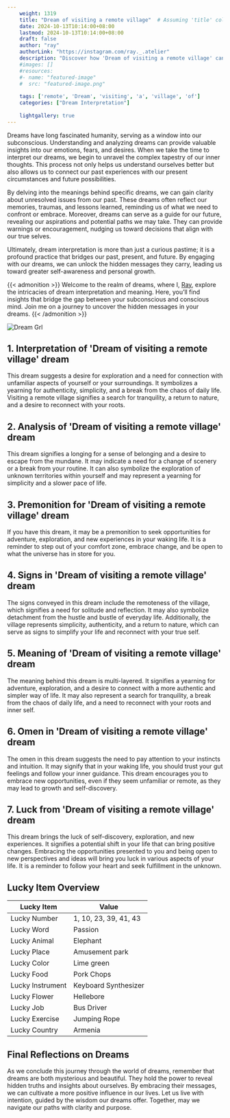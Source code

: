 ```yaml
---
    weight: 1319
    title: "Dream of visiting a remote village"  # Assuming 'title' column exists
    date: 2024-10-13T10:14:00+08:00
    lastmod: 2024-10-13T10:14:00+08:00
    draft: false
    author: "ray"
    authorLink: "https://instagram.com/ray._.atelier"
    description: "Discover how 'Dream of visiting a remote village' can interpret your future and uncover its significant meanings in your life."
    #images: []
    #resources:
    #- name: "featured-image"
    #  src: "featured-image.png"
    
    tags: ['remote', 'Dream', 'visiting', 'a', 'village', 'of']
    categories: ["Dream Interpretation"]
    
    lightgallery: true
---
```

    
Dreams have long fascinated humanity, serving as a window into our subconscious. Understanding and analyzing dreams can provide valuable insights into our emotions, fears, and desires. When we take the time to interpret our dreams, we begin to unravel the complex tapestry of our inner thoughts. This process not only helps us understand ourselves better but also allows us to connect our past experiences with our present circumstances and future possibilities.

By delving into the meanings behind specific dreams, we can gain clarity about unresolved issues from our past. These dreams often reflect our memories, traumas, and lessons learned, reminding us of what we need to confront or embrace. Moreover, dreams can serve as a guide for our future, revealing our aspirations and potential paths we may take. They can provide warnings or encouragement, nudging us toward decisions that align with our true selves.

Ultimately, dream interpretation is more than just a curious pastime; it is a profound practice that bridges our past, present, and future. By engaging with our dreams, we can unlock the hidden messages they carry, leading us toward greater self-awareness and personal growth.

{{< admonition >}}
Welcome to the realm of dreams, where I, [Ray](https://instagram.com/ray._.atelier), explore the intricacies of dream interpretation and meaning. Here, you’ll find insights that bridge the gap between your subconscious and conscious mind. Join me on a journey to uncover the hidden messages in your dreams.
{{< /admonition >}}

![Dream Grl](https://cdn.pixabay.com/photo/2017/11/02/03/35/gothic-2910057_1280.jpg "Dream Grl")

## 1. Interpretation of 'Dream of visiting a remote village' dream
 This dream suggests a desire for exploration and a need for connection with unfamiliar aspects of yourself or your surroundings. It symbolizes a yearning for authenticity, simplicity, and a break from the chaos of daily life. Visiting a remote village signifies a search for tranquility, a return to nature, and a desire to reconnect with your roots.

## 2. Analysis of 'Dream of visiting a remote village' dream
 This dream signifies a longing for a sense of belonging and a desire to escape from the mundane. It may indicate a need for a change of scenery or a break from your routine. It can also symbolize the exploration of unknown territories within yourself and may represent a yearning for simplicity and a slower pace of life.

## 3. Premonition for 'Dream of visiting a remote village' dream
 If you have this dream, it may be a premonition to seek opportunities for adventure, exploration, and new experiences in your waking life. It is a reminder to step out of your comfort zone, embrace change, and be open to what the universe has in store for you.

## 4. Signs in 'Dream of visiting a remote village' dream
 The signs conveyed in this dream include the remoteness of the village, which signifies a need for solitude and reflection. It may also symbolize detachment from the hustle and bustle of everyday life. Additionally, the village represents simplicity, authenticity, and a return to nature, which can serve as signs to simplify your life and reconnect with your true self.

## 5. Meaning of 'Dream of visiting a remote village' dream
 The meaning behind this dream is multi-layered. It signifies a yearning for adventure, exploration, and a desire to connect with a more authentic and simpler way of life. It may also represent a search for tranquility, a break from the chaos of daily life, and a need to reconnect with your roots and inner self.

## 6. Omen in 'Dream of visiting a remote village' dream
 The omen in this dream suggests the need to pay attention to your instincts and intuition. It may signify that in your waking life, you should trust your gut feelings and follow your inner guidance. This dream encourages you to embrace new opportunities, even if they seem unfamiliar or remote, as they may lead to growth and self-discovery.

## 7. Luck from 'Dream of visiting a remote village' dream
 This dream brings the luck of self-discovery, exploration, and new experiences. It signifies a potential shift in your life that can bring positive changes. Embracing the opportunities presented to you and being open to new perspectives and ideas will bring you luck in various aspects of your life. It is a reminder to follow your heart and seek fulfillment in the unknown.

## Lucky Item Overview
| Lucky Item          | Value              |
|---------------|--------------------|
| Lucky Number        | 1, 10, 23, 39, 41, 43  |
| Lucky Word          | Passion |
| Lucky Animal        | Elephant |
| Lucky Place         | Amusement park     |
| Lucky Color         | Lime green     |
| Lucky Food          | Pork Chops      |
| Lucky Instrument    | Keyboard Synthesizer |
| Lucky Flower        | Hellebore    |
| Lucky Job           | Bus Driver       |
| Lucky Exercise      | Jumping Rope  |
| Lucky Country       | Armenia    |


##  Final Reflections on Dreams

As we conclude this journey through the world of dreams, remember that dreams are both mysterious and beautiful. They hold the power to reveal hidden truths and insights about ourselves. By embracing their messages, we can cultivate a more positive influence in our lives. Let us live with intention, guided by the wisdom our dreams offer. Together, may we navigate our paths with clarity and purpose.
